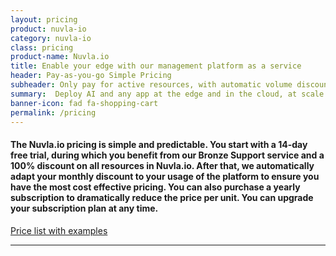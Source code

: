 ```yaml
---
layout: pricing
product: nuvla-io
category: nuvla-io
class: pricing
product-name: Nuvla.io
title: Enable your edge with our management platform as a service
header: Pay-as-you-go Simple Pricing
subheader: Only pay for active resources, with automatic volume discount. No commitment required. Start your 14-day free trial now.
summary:  Deploy AI and any app at the edge and in the cloud, at scale.
banner-icon: fad fa-shopping-cart
permalink: /pricing
---
```


#### The Nuvla.io pricing is simple and predictable. You start with a 14-day free trial, during which you benefit from our Bronze Support service and a 100% discount on all resources in Nuvla.io. After that, we automatically adapt your monthly discount to your usage of the platform to ensure you have the most cost effective pricing. You can also purchase a yearly subscription to dramatically reduce the price per unit. You can upgrade your subscription plan at any time.

<p class="text-center"><a class="btn-sixsq all text-center text-white mt-20 mb-20" href="/pricing/Nuvla-io-pricing-2020-v2.2.pdf"><i class="fad fa-file-pdf"></i> Price list with examples</a></p>

---
